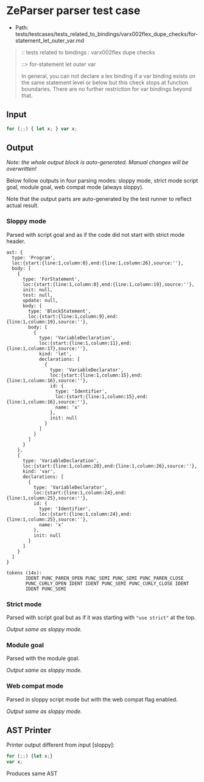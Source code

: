 # ZeParser parser test case

- Path: tests/testcases/tests_related_to_bindings/varx002flex_dupe_checks/for-statement_let_outer_var.md

> :: tests related to bindings : varx002flex dupe checks
>
> ::> for-statement let outer var
> 
> In general, you can not declare a lex binding if a var binding exists on the same statement level or below but this check stops at function boundaries. There are no further restriction for var bindings beyond that.

## Input

`````js
for (;;) { let x; } var x;
`````

## Output

_Note: the whole output block is auto-generated. Manual changes will be overwritten!_

Below follow outputs in four parsing modes: sloppy mode, strict mode script goal, module goal, web compat mode (always sloppy).

Note that the output parts are auto-generated by the test runner to reflect actual result.

### Sloppy mode

Parsed with script goal and as if the code did not start with strict mode header.

`````
ast: {
  type: 'Program',
  loc:{start:{line:1,column:0},end:{line:1,column:26},source:''},
  body: [
    {
      type: 'ForStatement',
      loc:{start:{line:1,column:0},end:{line:1,column:19},source:''},
      init: null,
      test: null,
      update: null,
      body: {
        type: 'BlockStatement',
        loc:{start:{line:1,column:9},end:{line:1,column:19},source:''},
        body: [
          {
            type: 'VariableDeclaration',
            loc:{start:{line:1,column:11},end:{line:1,column:17},source:''},
            kind: 'let',
            declarations: [
              {
                type: 'VariableDeclarator',
                loc:{start:{line:1,column:15},end:{line:1,column:16},source:''},
                id: {
                  type: 'Identifier',
                  loc:{start:{line:1,column:15},end:{line:1,column:16},source:''},
                  name: 'x'
                },
                init: null
              }
            ]
          }
        ]
      }
    },
    {
      type: 'VariableDeclaration',
      loc:{start:{line:1,column:20},end:{line:1,column:26},source:''},
      kind: 'var',
      declarations: [
        {
          type: 'VariableDeclarator',
          loc:{start:{line:1,column:24},end:{line:1,column:25},source:''},
          id: {
            type: 'Identifier',
            loc:{start:{line:1,column:24},end:{line:1,column:25},source:''},
            name: 'x'
          },
          init: null
        }
      ]
    }
  ]
}

tokens (14x):
       IDENT PUNC_PAREN_OPEN PUNC_SEMI PUNC_SEMI PUNC_PAREN_CLOSE
       PUNC_CURLY_OPEN IDENT IDENT PUNC_SEMI PUNC_CURLY_CLOSE IDENT
       IDENT PUNC_SEMI
`````

### Strict mode

Parsed with script goal but as if it was starting with `"use strict"` at the top.

_Output same as sloppy mode._

### Module goal

Parsed with the module goal.

_Output same as sloppy mode._

### Web compat mode

Parsed in sloppy script mode but with the web compat flag enabled.

_Output same as sloppy mode._

## AST Printer

Printer output different from input [sloppy]:

````js
for (;;) {let x;}
var x;
````

Produces same AST
